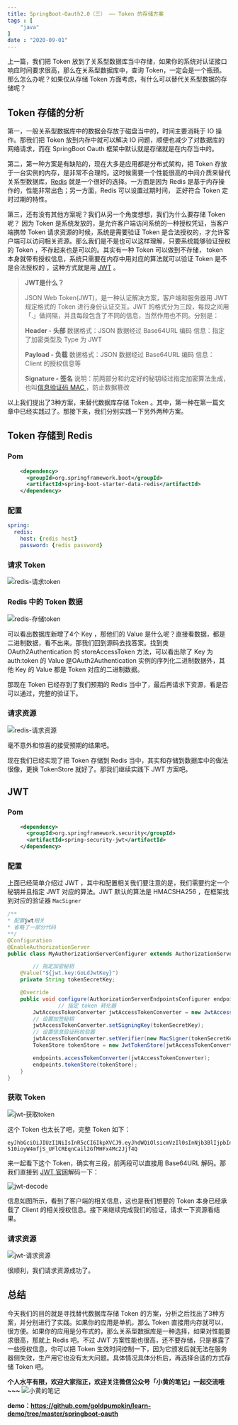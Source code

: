 ```yaml
---
title: SpringBoot-Oauth2.0（三） —— Token 的存储方案
tags : [
    "java"
]
date : "2020-09-01"
---
```


上一篇，我们把 Token 放到了关系型数据库当中存储，如果你的系统对认证接口响应时间要求很高，那么在关系型数据库中，查询 Token，一定会是一个瓶颈。那么怎么办呢？如果仅从存储 Token 方面考虑，有什么可以替代关系型数据的存储呢？
<!--more-->

## Token 存储的分析

第一，一般关系型数据库中的数据会存放于磁盘当中的，时间主要消耗于 IO 操作。那我们把 Token 放到内存中就可以解决 IO 问题，顺便也减少了对数据库的网络请求，而在 SpringBoot Oauth 框架中默认就是存储就是在内存当中的。

第二，第一种方案是有缺陷的，现在大多是应用都是分布式架构，把 Token 存放于一台实例的内存，是非常不合理的。这时候需要一个性能很高的中间介质来替代关系型数据库，[Redis](https://redis.io/topics/introduction) 就是一个很好的选择。一方面是因为 Redis 是基于内存操作的，性能非常出色；另一方面，Redis 可以设置过期时间， 正好符合 Token 定时过期的特性。

第三，还有没有其他方案呢？我们从另一个角度想想，我们为什么要存储 Token 呢？ 因为 Token 是系统发放的，是允许客户端访问系统的一种授权凭证，当客户端携带 Token 请求资源的时候，系统是需要验证 Token 是合法授权的，才允许客户端可以访问相关资源。那么我们是不是也可以这样理解，只要系统能够验证授权的 Token ，不存起来也是可以的。其实有一种 Token 可以做到不存储， token 本身就带有授权信息，系统只需要在内存中用对应的算法就可以验证 Token 是不是合法授权的 ，这种方式就是用 [JWT](https://en.wikipedia.org/wiki/JSON_Web_Token) 。

> **JWT是什么？**
>
> JSON Web Token(JWT)，是一种认证解决方案，客户端和服务器用 JWT 规定格式的 Token 进行身份认证交互。JWT 的格式分为三段，每段之间用「.」做间隔，并且每段包含了不同的信息，当然作用也不同。分别是：
>
> **Header - 头部**
> 	数据格式：JSON 数据经过 Base64URL 编码
> 	信息：指定了加密类型及 Type 为 JWT
>
> **Payload - 负载**
> 	数据格式：JSON 数据经过 Base64URL 编码
> 	信息：Client 的授权信息等
>
> **Signature - 签名**
> 	说明：前两部分和约定好的秘钥经过指定加密算法生成，也叫[信息验证码 MAC ](https://zh.wikipedia.org/wiki/%E8%A8%8A%E6%81%AF%E9%91%91%E5%88%A5%E7%A2%BC)，防止数据篡改	

以上我们提出了3种方案，来替代数据库存储 Token 。其中，第一种在第一篇文章中已经实践过了。那接下来，我们分别实践一下另外两种方案。

## Token 存储到 Redis 

### Pom 

```xml
    <dependency>
      <groupId>org.springframework.boot</groupId>
      <artifactId>spring-boot-starter-data-redis</artifactId>
    </dependency>
```

### 配置

```yaml
spring:
  redis:
    host: {redis host}
    password: {redis password}
```

### 请求 Token

![redis-请求token](http://qiniu.5ires.top/uPic/image-20200903180205938.png)

### Redis 中的 Token 数据

![redis-存储token](http://qiniu.5ires.top/uPic/image-20200903180425965.png)

可以看出数据库新增了4个 Key ，那他们的 Value 是什么呢？直接看数据，都是二进制数据，看不出来。那我们回到源码去找答案。找到类 OAuth2Authentication 的 storeAccessToken 方法，可以看出除了 Key 为 auth:token 的 Value 是OAuth2Authentication 实例的序列化二进制数据外，其他 Key 的 Value 都是 Token 对应的二进制数据。

那现在 Token 已经存到了我们预期的 Redis 当中了，最后再请求下资源，看是否可以通过，完整的验证下。

### 请求资源

![redis-请求资源](http://qiniu.5ires.top/uPic/image-20200903182015962.png)

毫不意外和惊喜的接受预期的结果吧。

现在我们已经实现了把 Token 存储到 Redis 当中，其实和存储到数据库中的做法很像，更换 TokenStore 就好了。那我们继续实践下 JWT 方案吧。

## JWT

### Pom

```xml
    <dependency>
      <groupId>org.springframework.security</groupId>
      <artifactId>spring-security-jwt</artifactId>
    </dependency>
```

### 配置

上面已经简单介绍过 JWT ，其中和配置相关我们要注意的是，我们需要约定一个秘钥并且指定 JWT 对应的算法。JWT 默认的算法是 HMACSHA256 ，在框架找到对应的验证器 `MacSigner` 

```java
/**
* 配置jwt相关
* 省略了一部分代码
**/
@Configuration
@EnableAuthorizationServer
public class MyAuthorizationServerConfigurer extends AuthorizationServerConfigurerAdapter {

		// 指定加密秘钥
    @Value("${jwt.key:GoLdJwtKey}")
    private String tokenSecretKey;

    @Override
    public void configure(AuthorizationServerEndpointsConfigurer endpoints) throws Exception {
				// 指定 token 转化器
        JwtAccessTokenConverter jwtAccessTokenConverter = new JwtAccessTokenConverter();
      	// 设置加签秘钥
        jwtAccessTokenConverter.setSigningKey(tokenSecretKey);
      	// 设置信息验证码校验器
        jwtAccessTokenConverter.setVerifier(new MacSigner(tokenSecretKey));
        TokenStore tokenStore = new JwtTokenStore(jwtAccessTokenConverter);

        endpoints.accessTokenConverter(jwtAccessTokenConverter);
        endpoints.tokenStore(tokenStore);
    }
}
```

### 获取 Token 

![jwt-获取token](http://qiniu.5ires.top/uPic/image-20200904114623764.png)

这个 Token 也太长了吧，完整 Token 如下：

```
eyJhbGciOiJIUzI1NiIsInR5cCI6IkpXVCJ9.eyJhdWQiOlsicmVzIl0sInNjb3BlIjpbIndyaXRlIl0sImV4cCI6MTU5OTIzNDM1OSwianRpIjoiYjQ2NmVkNDEtNWI1Ni00NDc2LWE4ZjctYjEwYjQ0MTFhNTViIiwiY2xpZW50X2lkIjoiZ29sZCJ9.P-510ioyW4mfjS_UFlCREqnCail2GfMHFx4Mc2Jjf4Q
```

来一起看下这个 Token，确实有三段，前两段可以直接用 Base64URL 解码。那我们直接到 [JWT 官网](https://jwt.io/)解码一下：

![jwt-decode](http://qiniu.5ires.top/uPic/image-20200904115142148.png)

信息如图所示，看到了客户端的相关信息，这也是我们想要的 Token 本身已经承载了 Client 的相关授权信息。接下来继续完成我们的验证，请求一下资源看结果。

### 请求资源

![jwt-请求资源](http://qiniu.5ires.top/uPic/image-20200904115634873.png)

很顺利，我们请求资源成功了。

## 总结

今天我们的目的就是寻找替代数据库存储 Token 的方案，分析之后找出了3种方案，并分别进行了实践。如果你的应用是单机，那么 Token 直接用内存就可以，很方便。如果你的应用是分布式的，那么关系型数据库是一种选择，如果对性能要求很高，那就上 Redis 吧。不过 JWT 方案性能也很高，还不要存储，只是暴露了一些授权信息，你可以把 Token 生效时间控制一下，因为它颁发后就无法在服务器侧失效，生产用它也没有太大问题。具体情况具体分析后，再选择合适的方式存储 Token 吧。

**个人水平有限，欢迎大家指正，欢迎关注微信公众号「小黄的笔记」一起交流哦~~~**
![小黄的笔记](http://qiniu.5ires.top/uPic/1598968637527.jpg)

**demo：https://github.com/goldpumpkin/learn-demo/tree/master/springboot-oauth** 